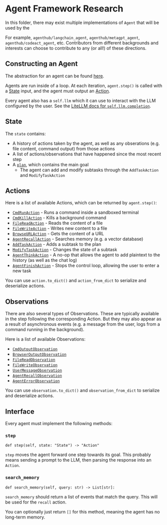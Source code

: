 # Agent Framework Research

In this folder, there may exist multiple implementations of `Agent` that will be used by the 

For example, `agenthub/langchain_agent`, `agenthub/metagpt_agent`, `agenthub/codeact_agent`, etc.
Contributors from different backgrounds and interests can choose to contribute to any (or all!) of these directions.

## Constructing an Agent

The abstraction for an agent can be found [here](../opendevin/agent.py).

Agents are run inside of a loop. At each iteration, `agent.step()` is called with a
[State](../opendevin/state.py) input, and the agent must output an [Action](../opendevin/action).

Every agent also has a `self.llm` which it can use to interact with the LLM configured by the user.
See the [LiteLLM docs for `self.llm.completion`](https://docs.litellm.ai/docs/completion).

## State
The `state` contains:
* A history of actions taken by the agent, as well as any obserations (e.g. file content, command output) from those actions
* A list of actions/observations that have happened since the most recent step
* A [`plan`](https://github.com/OpenDevin/OpenDevin/blob/main/opendevin/plan.py), which contains the main goal
  * The agent can add and modify subtasks through the `AddTaskAction` and `ModifyTaskAction`

## Actions
Here is a list of available Actions, which can be returned by `agent.step()`:
- [`CmdRunAction`](../opendevin/action/bash.py) - Runs a command inside a sandboxed terminal
- [`CmdKillAction`](../opendevin/action/bash.py) - Kills a background command
- [`FileReadAction`](../opendevin/action/fileop.py) - Reads the content of a file
- [`FileWriteAction`](../opendevin/action/fileop.py) - Writes new content to a file
- [`BrowseURLAction`](../opendevin/action/browse.py) - Gets the content of a URL
- [`AgentRecallAction`](../opendevin/action/agent.py) - Searches memory (e.g. a vector database)
- [`AddTaskAction`](../opendevin/action/tasks.py) - Adds a subtask to the plan
- [`ModifyTaskAction`](../opendevin/action/tasks.py) - Changes the state of a subtask
- [`AgentThinkAction`](../opendevin/action/agent.py) - A no-op that allows the agent to add plaintext to the history (as well as the chat log)
- [`AgentFinishAction`](../opendevin/action/agent.py) - Stops the control loop, allowing the user to enter a new task

You can use `action.to_dict()` and `action_from_dict` to serialize and deserialize actions.

## Observations
There are also several types of Observations. These are typically available in the step following the corresponding Action.
But they may also appear as a result of asynchronous events (e.g. a message from the user, logs from a command running
in the background).

Here is a list of available Observations:
- [`CmdOutputObservation`](../opendevin/observation/run.py)
- [`BrowserOutputObservation`](../opendevin/observation/browse.py)
- [`FileReadObservation`](../opendevin/observation/files.py)
- [`FileWriteObservation`](../opendevin/observation/files.py)
- [`UserMessageObservation`](../opendevin/observation/)
- [`AgentRecallObservation`](../opendevin/observation/recall.py)
- [`AgentErrorObservation`](../opendevin/observation/error.py)

You can use `observation.to_dict()` and `observation_from_dict` to serialize and deserialize actions.

## Interface
Every agent must implement the following methods:

### `step`
```
def step(self, state: "State") -> "Action"
```
`step` moves the agent forward one step towards its goal. This probably means
sending a prompt to the LLM, then parsing the response into an `Action`.

### `search_memory`
```
def search_memory(self, query: str) -> List[str]:
```
`search_memory` should return a list of events that match the query. This will be used
for the `recall` action.

You can optionally just return `[]` for this method, meaning the agent has no long-term memory.
